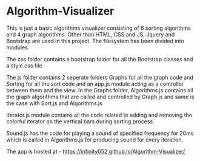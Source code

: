 # Algorithm-Visualizer
This is just a basic algorithms visualizer consisting of 6 sorting algorithms and 4 graph algorithms. 
Other than HTML, CSS and JS, Jquery and Bootstrap are used in this project. The filesystem has been divided into modules.

The css folder contains a bootstrap folder for all the Bootstrap classes and a style.css file

The js folder contains 2 seperate folders Graphs for all the graph code and Sorting for all the sort code and an app.js module acting as a controller between them and the view.
In the Graphs folder, Algorithms.js contains all the graph algorithms that are called and controlled by Graph.js and same is the case with Sort.js and Algorithms.js

Iterator.js module contains all the code related to adding and removing the colorful iterator on the vertical bars during sorting process.

Sound.js has the code for playing a sound of specified frequency for 20ms which is called in Algorithms.js for producing sound for every iteration.

The app is hosted at - https://infinity052.github.io/Algorithm-Visualizer/
